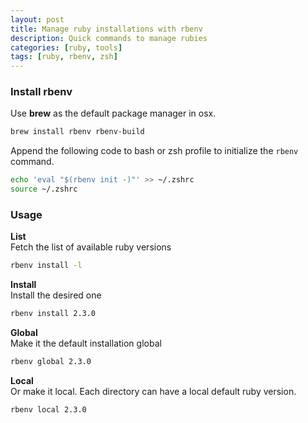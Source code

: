 ```yaml
---
layout: post
title: Manage ruby installations with rbenv
description: Quick commands to manage rubies
categories: [ruby, tools]
tags: [ruby, rbenv, zsh]
---
```


### Install rbenv

Use **brew** as the default package manager in osx.

```bash
brew install rbenv rbenv-build
```

Append the following code to bash or zsh profile to initialize the `rbenv` command.

```bash
echo 'eval "$(rbenv init -)"' >> ~/.zshrc
source ~/.zshrc
```

### Usage


**List**   
Fetch the list of available ruby versions

```bash
rbenv install -l
```

**Install**   
Install the desired one

```bash
rbenv install 2.3.0
```

**Global**  
Make it the default installation global

```bash
rbenv global 2.3.0
```

**Local**  
Or make it local. Each directory can have a local default ruby version.

```bash
rbenv local 2.3.0
```
